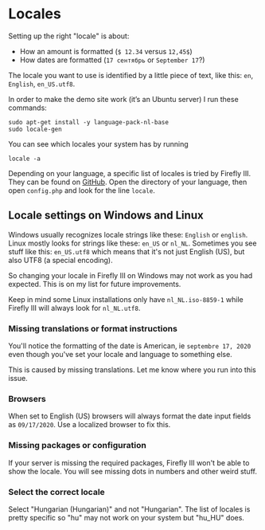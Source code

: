 # Locales

Setting up the right "locale" is about:

- How an amount is formatted (`$ 12.34` versus `12,45$`)
- How dates are formatted (`17 сентябрь` or `September 17`?)

The locale you want to use is identified by a little piece of text, like this: `en`, `English`, `en_US.utf8`.

In order to make the demo site work (it’s an Ubuntu server) I run these commands:

```text
sudo apt-get install -y language-pack-nl-base
sudo locale-gen
```

You can see which locales your system has by running

```text
locale -a
```

Depending on your language, a specific list of locales is tried by Firefly III. They can be found on [GitHub](https://github.com/firefly-iii/firefly-iii/tree/main/resources/lang). Open the directory of your language, then open `config.php` and look for the line `locale`.

## Locale settings on Windows and Linux

Windows usually recognizes locale strings like these: `English` or `english`. Linux mostly looks for strings like these: `en_US` or `nl_NL`. Sometimes you see stuff like this: `en_US.utf8` which means that it's not just English (US), but also UTF8 (a special encoding).

So changing your locale in Firefly III on Windows may not work as you had expected. This is on my list for future improvements.

Keep in mind some Linux installations only have `nl_NL.iso-8859-1` while Firefly III will always look for `nl_NL.utf8`.

### Missing translations or format instructions

You'll notice the formatting of the date is American, ie `septembre 17, 2020` even though you've set your locale and language to something else.

This is caused by missing translations. Let me know where you run into this issue.

### Browsers

When set to English (US) browsers will always format the date input fields as `09/17/2020`. Use a localized browser to fix this.

### Missing packages or configuration

If your server is missing the required packages, Firefly III won't be able to show the locale. You will see missing dots in numbers and other weird stuff.

### Select the correct locale

Select "Hungarian (Hungarian)" and not "Hungarian". The list of locales is pretty specific so "hu" may not work on your system but "hu_HU" does.
